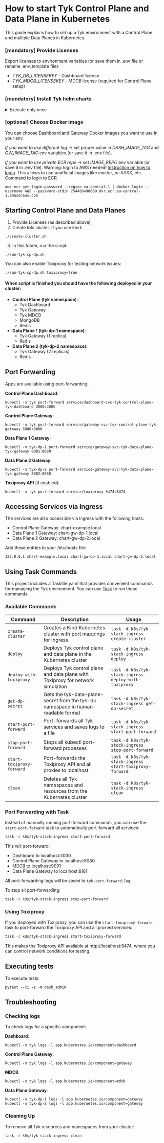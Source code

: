# How to start Tyk Control Plane and Data Plane in Kubernetes

This guide explains how to set up a Tyk environment with a Control Plane and multiple Data Planes in Kubernetes.

### [mandatory] Provide Licenses
Export licenses to environment variables (or save them in .env file or rename .env_template file):
- *TYK_DB_LICENSEKEY* - Dashboard license
- *TYK_MDCB_LICENSEKEY* - MDCB license (required for Control Plane setup)

### [mandatory] Install Tyk helm charts
<details>
  <summary>Execute only once</summary>

  ```bash
  helm repo add tyk-helm https://helm.tyk.io/public/helm/charts/ &
  helm repo update &
  ```
</details>

### [optional] Choose Docker image
You can choose Dashboard and Gateway Docker images you want to use in your env.

*If you want to use different tag* -> set proper value in *DASH_IMAGE_TAG* and *GW_IMAGE_TAG* env variables (or save it in .env file).

*If you want to use private ECR repo* -> set *IMAGE_REPO* env variable (or save it in .env file). Warning: login to AWS needed! [Instruction on how to login](https://tyktech.atlassian.net/wiki/spaces/~554878896/pages/1881243669/How+to+deploy+a+local+Developer+Experience+environment+DX). This allows to use unofficial images like *master*, *pr-XXXX*, etc.
Command to login to ECR
```
aws ecr get-login-password --region eu-central-1 | docker login --username AWS --password-stdin 754489498669.dkr.ecr.eu-central-1.amazonaws.com
```

## Starting Control Plane and Data Planes
1. Provide Licenses (as described above)
2. Create k8s cluster. If you use kind:
```
./create-cluster.sh
```
3. In this folder, run the script:
```
./run-tyk-cp-dp.sh
```

You can also enable Toxiproxy for testing network issues:
```
./run-tyk-cp-dp.sh toxiproxy=true
```

#### When script is finished you should have the following deployed in your cluster:
- **Control Plane (tyk namespace)**:
  - Tyk Dashboard
  - Tyk Gateway
  - Tyk MDCB
  - MongoDB
  - Redis
- **Data Plane 1 (tyk-dp-1 namespace)**:
  - Tyk Gateway (1 replica)
  - Redis
- **Data Plane 2 (tyk-dp-2 namespace)**:
  - Tyk Gateway (2 replicas)
  - Redis

## Port Forwarding
Apps are available using port-forwarding.

**Control Plane Dashboard**:
```
kubectl -n tyk port-forward service/dashboard-svc-tyk-control-plane-tyk-dashboard 3000:3000
```

**Control Plane Gateway**:
```
kubectl -n tyk port-forward service/gateway-svc-tyk-control-plane-tyk-gateway 8080:8080
```

**Data Plane 1 Gateway**:
```
kubectl -n tyk-dp-1 port-forward service/gateway-svc-tyk-data-plane-tyk-gateway 8081:8080
```

**Data Plane 2 Gateway**:
```
kubectl -n tyk-dp-2 port-forward service/gateway-svc-tyk-data-plane-tyk-gateway 8082:8080
```

**Toxiproxy API** (if enabled):
```
kubectl -n tyk port-forward service/toxiproxy 8474:8474
```

## Accessing Services via Ingress
The services are also accessible via Ingress with the following hosts:
- Control Plane Gateway: chart-example.local
- Data Plane 1 Gateway: chart-gw-dp-1.local
- Data Plane 2 Gateway: chart-gw-dp-2.local

Add these entries to your /etc/hosts file:
```
127.0.0.1 chart-example.local chart-gw-dp-1.local chart-gw-dp-2.local
```

## Using Task Commands

This project includes a Taskfile.yaml that provides convenient commands for managing the Tyk environment. You can use [Task](https://taskfile.dev/) to run these commands.

### Available Commands

| Command | Description | Usage |
|---------|-------------|-------|
| `create-cluster` | Creates a Kind Kubernetes cluster with port mappings for ingress | `task -d k8s/tyk-stack-ingress create-cluster` |
| `deploy` | Deploys Tyk control plane and data plane in the Kubernetes cluster | `task -d k8s/tyk-stack-ingress deploy` |
| `deploy-with-toxiproxy` | Deploys Tyk control plane and data plane with Toxiproxy for network simulation | `task -d k8s/tyk-stack-ingress deploy-with-toxiproxy` |
| `get-dp-secret` | Gets the tyk-data-plane-secret from the tyk-dp namespace in human-readable format | `task -d k8s/tyk-stack-ingress get-dp-secret` |
| `start-port-forward` | Port-forwards all Tyk services and saves logs to a file | `task -d k8s/tyk-stack-ingress start-port-forward` |
| `stop-port-forward` | Stops all kubectl port-forward processes | `task -d k8s/tyk-stack-ingress stop-port-forward` |
| `start-toxiproxy-forward` | Port-forwards the Toxiproxy API and all proxies to localhost | `task -d k8s/tyk-stack-ingress start-toxiproxy-forward` |
| `clean` | Deletes all Tyk namespaces and resources from the Kubernetes cluster | `task -d k8s/tyk-stack-ingress clean` |

### Port Forwarding with Task

Instead of manually running port-forward commands, you can use the `start-port-forward` task to automatically port-forward all services:

```bash
task -d k8s/tyk-stack-ingress start-port-forward
```

This will port-forward:
- Dashboard to localhost:3000
- Control Plane Gateway to localhost:8080
- MDCB to localhost:9091
- Data Plane Gateway to localhost:8181

All port-forwarding logs will be saved to `tyk-port-forward.log`.

To stop all port-forwarding:

```bash
task -d k8s/tyk-stack-ingress stop-port-forward
```

### Using Toxiproxy

If you deployed with Toxiproxy, you can use the `start-toxiproxy-forward` task to port-forward the Toxiproxy API and all proxied services:

```bash
task -d k8s/tyk-stack-ingress start-toxiproxy-forward
```

This makes the Toxiproxy API available at http://localhost:8474, where you can control network conditions for testing.

## Executing tests

To execute tests:
```
pytest --ci -s -m dash_admin
```

## Troubleshooting

### Checking logs
To check logs for a specific component:

**Dashboard**:
```
kubectl -n tyk logs -l app.kubernetes.io/component=dashboard
```

**Control Plane Gateway**:
```
kubectl -n tyk logs -l app.kubernetes.io/component=gateway
```

**MDCB**:
```
kubectl -n tyk logs -l app.kubernetes.io/component=mdcb
```

**Data Plane Gateway**:
```
kubectl -n tyk-dp-1 logs -l app.kubernetes.io/component=gateway
kubectl -n tyk-dp-2 logs -l app.kubernetes.io/component=gateway
```

### Cleaning Up

To remove all Tyk resources and namespaces from your cluster:

```bash
task -d k8s/tyk-stack-ingress clean
```

